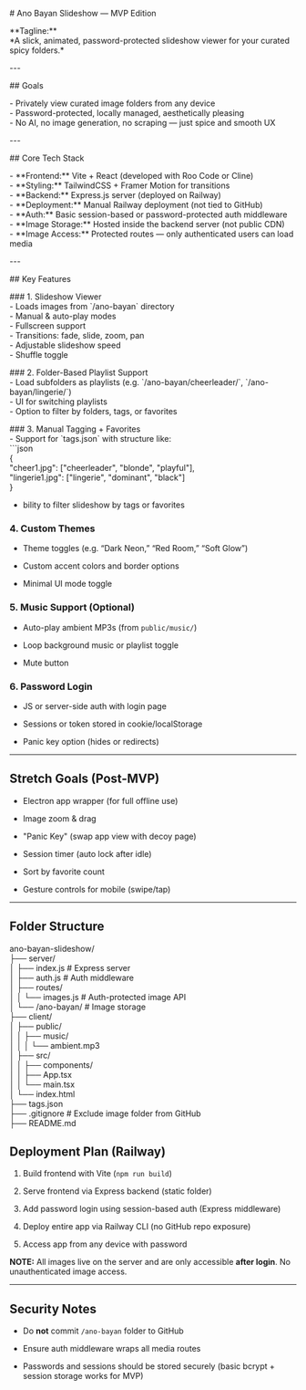 \# Ano Bayan Slideshow — MVP Edition

\*\*Tagline:\*\*    
\*A slick, animated, password-protected slideshow viewer for your curated spicy folders.\*

\---

\#\# Goals

\- Privately view curated image folders from any device  
\- Password-protected, locally managed, aesthetically pleasing  
\- No AI, no image generation, no scraping — just spice and smooth UX

\---

\#\# Core Tech Stack

\- \*\*Frontend:\*\* Vite \+ React (developed with Roo Code or Cline)  
\- \*\*Styling:\*\* TailwindCSS \+ Framer Motion for transitions  
\- \*\*Backend:\*\* Express.js server (deployed on Railway)  
\- \*\*Deployment:\*\* Manual Railway deployment (not tied to GitHub)  
\- \*\*Auth:\*\* Basic session-based or password-protected auth middleware  
\- \*\*Image Storage:\*\* Hosted inside the backend server (not public CDN)  
\- \*\*Image Access:\*\* Protected routes — only authenticated users can load media

\---

\#\# Key Features

\#\#\# 1\. Slideshow Viewer  
\- Loads images from \`/ano-bayan\` directory  
\- Manual & auto-play modes  
\- Fullscreen support  
\- Transitions: fade, slide, zoom, pan  
\- Adjustable slideshow speed  
\- Shuffle toggle

\#\#\# 2\. Folder-Based Playlist Support  
\- Load subfolders as playlists (e.g. \`/ano-bayan/cheerleader/\`, \`/ano-bayan/lingerie/\`)  
\- UI for switching playlists  
\- Option to filter by folders, tags, or favorites

\#\#\# 3\. Manual Tagging \+ Favorites  
\- Support for \`tags.json\` with structure like:  
\`\`\`json  
{  
  "cheer1.jpg": \["cheerleader", "blonde", "playful"\],  
  "lingerie1.jpg": \["lingerie", "dominant", "black"\]  
}

* bility to filter slideshow by tags or favorites

### **4\. Custom Themes**

* Theme toggles (e.g. “Dark Neon,” “Red Room,” “Soft Glow”)

* Custom accent colors and border options

* Minimal UI mode toggle

### **5\. Music Support (Optional)**

* Auto-play ambient MP3s (from `public/music/`)

* Loop background music or playlist toggle

* Mute button

### **6\. Password Login**

* JS or server-side auth with login page

* Sessions or token stored in cookie/localStorage

* Panic key option (hides or redirects)

---

## **Stretch Goals (Post-MVP)**

* Electron app wrapper (for full offline use)

* Image zoom & drag

* "Panic Key" (swap app view with decoy page)

* Session timer (auto lock after idle)

* Sort by favorite count

* Gesture controls for mobile (swipe/tap)

---

## **Folder Structure**

ano-bayan-slideshow/  
├── server/  
│   ├── index.js            \# Express server  
│   ├── auth.js             \# Auth middleware  
│   ├── routes/  
│   │   └── images.js       \# Auth-protected image API  
│   └── /ano-bayan/         \# Image storage  
├── client/  
│   ├── public/  
│   │   ├── music/  
│   │   │   └── ambient.mp3  
│   ├── src/  
│   │   ├── components/  
│   │   ├── App.tsx  
│   │   └── main.tsx  
│   └── index.html  
├── tags.json  
├── .gitignore              \# Exclude image folder from GitHub  
├── README.md

## **Deployment Plan (Railway)**

1. Build frontend with Vite (`npm run build`)

2. Serve frontend via Express backend (static folder)

3. Add password login using session-based auth (Express middleware)

4. Deploy entire app via Railway CLI (no GitHub repo exposure)

5. Access app from any device with password

**NOTE:** All images live on the server and are only accessible **after login**. No unauthenticated image access.

---

## **Security Notes**

* Do **not** commit `/ano-bayan` folder to GitHub

* Ensure auth middleware wraps all media routes

* Passwords and sessions should be stored securely (basic bcrypt \+ session storage works for MVP)

